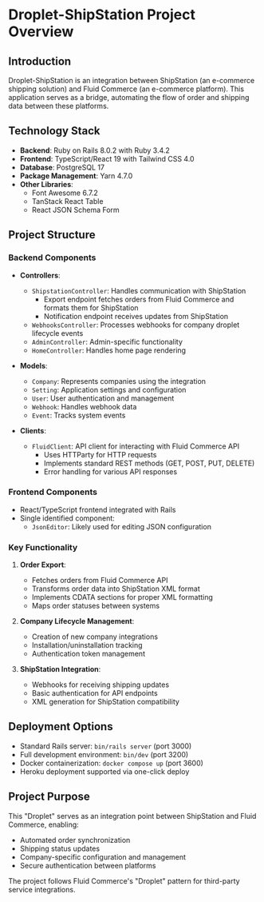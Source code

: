 
# Droplet-ShipStation Project Overview

## Introduction
Droplet-ShipStation is an integration between ShipStation (an e-commerce shipping solution) and Fluid Commerce (an e-commerce platform). This application serves as a bridge, automating the flow of order and shipping data between these platforms.

## Technology Stack
- **Backend**: Ruby on Rails 8.0.2 with Ruby 3.4.2
- **Frontend**: TypeScript/React 19 with Tailwind CSS 4.0
- **Database**: PostgreSQL 17
- **Package Management**: Yarn 4.7.0
- **Other Libraries**:
  - Font Awesome 6.7.2
  - TanStack React Table
  - React JSON Schema Form

## Project Structure

### Backend Components
- **Controllers**:
  - `ShipstationController`: Handles communication with ShipStation
    - Export endpoint fetches orders from Fluid Commerce and formats them for ShipStation
    - Notification endpoint receives updates from ShipStation
  - `WebhooksController`: Processes webhooks for company droplet lifecycle events
  - `AdminController`: Admin-specific functionality
  - `HomeController`: Handles home page rendering

- **Models**:
  - `Company`: Represents companies using the integration
  - `Setting`: Application settings and configuration
  - `User`: User authentication and management
  - `Webhook`: Handles webhook data
  - `Event`: Tracks system events

- **Clients**:
  - `FluidClient`: API client for interacting with Fluid Commerce API
    - Uses HTTParty for HTTP requests
    - Implements standard REST methods (GET, POST, PUT, DELETE)
    - Error handling for various API responses

### Frontend Components
- React/TypeScript frontend integrated with Rails
- Single identified component:
  - `JsonEditor`: Likely used for editing JSON configuration

### Key Functionality
1. **Order Export**:
   - Fetches orders from Fluid Commerce API
   - Transforms order data into ShipStation XML format
   - Implements CDATA sections for proper XML formatting
   - Maps order statuses between systems

2. **Company Lifecycle Management**:
   - Creation of new company integrations
   - Installation/uninstallation tracking
   - Authentication token management

3. **ShipStation Integration**:
   - Webhooks for receiving shipping updates
   - Basic authentication for API endpoints
   - XML generation for ShipStation compatibility

## Deployment Options
- Standard Rails server: `bin/rails server` (port 3000)
- Full development environment: `bin/dev` (port 3200)
- Docker containerization: `docker compose up` (port 3600)
- Heroku deployment supported via one-click deploy

## Project Purpose
This "Droplet" serves as an integration point between ShipStation and Fluid Commerce, enabling:
- Automated order synchronization
- Shipping status updates
- Company-specific configuration and management
- Secure authentication between platforms

The project follows Fluid Commerce's "Droplet" pattern for third-party service integrations.

